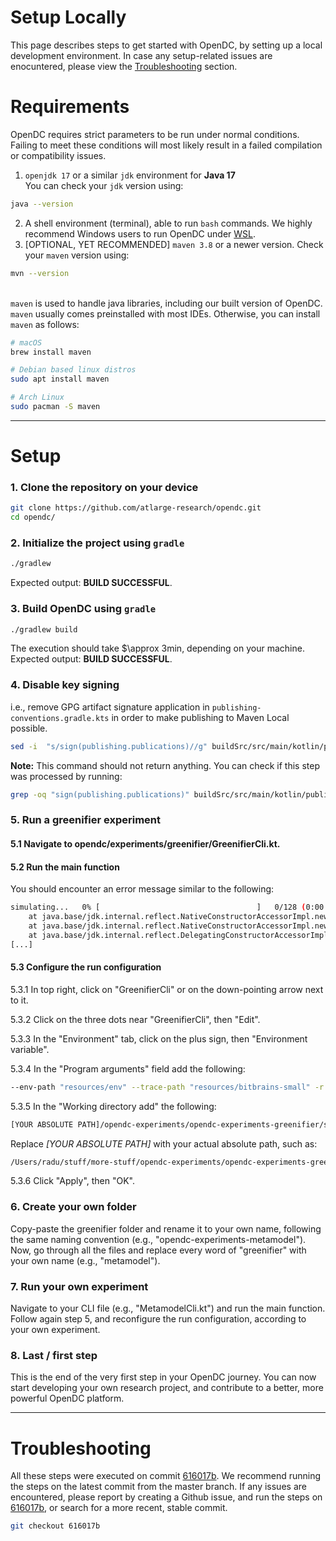 # Setup Locally

This page describes steps to get started with OpenDC, by setting up a local development environment. In case any setup-related
issues are enocuntered, please view the [Troubleshooting](#troubleshooting) section.

# Requirements
OpenDC requires strict parameters to be run under normal conditions.
Failing to meet these conditions will most likely result in a failed compilation or compatibility issues.

1. `openjdk 17` or a similar `jdk` environment for **Java 17**
   <br>You can check your `jdk` version using:
```bash
java --version
```
2. A shell environment (terminal), able to run `bash` commands. We highly recommend Windows users to run OpenDC under [WSL](https://learn.microsoft.com/en-us/windows/wsl/install).
3. [OPTIONAL, YET RECOMMENDED] `maven 3.8` or a newer version. Check your `maven` version using:
```bash
mvn --version
```
<br>`maven` is used to handle java libraries, including our built version of OpenDC. `maven` usually comes preinstalled with most IDEs. Otherwise, you can install `maven` as follows:
```bash
# macOS
brew install maven
```
```bash
# Debian based linux distros
sudo apt install maven
```
```bash
# Arch Linux
sudo pacman -S maven
```

<hr>


# Setup

### 1. Clone the repository on your device

```bash
git clone https://github.com/atlarge-research/opendc.git
cd opendc/
```

### 2. Initialize the project using `gradle`
``` bash
./gradlew
```
Expected output: **BUILD SUCCESSFUL**.

### 3. Build OpenDC using `gradle`

```bash
./gradlew build
```
The execution should take $\approx 3min, depending on your machine. Expected output: **BUILD SUCCESSFUL**.

### 4. Disable key signing
i.e., remove GPG artifact signature application in `publishing-conventions.gradle.kts` in order to make publishing to Maven Local possible.

```bash
sed -i  "s/sign(publishing.publications)//g" buildSrc/src/main/kotlin/publishing-conventions.gradle.kts
```

**Note:** This command should not return anything. You can check if this step was processed by running:

```bash
grep -oq "sign(publishing.publications)" buildSrc/src/main/kotlin/publishing-conventions.gradle.kts && echo "Failed" || echo "Successful"
```

### 5. Run a greenifier experiment
#### 5.1 Navigate to opendc/experiments/greenifier/GreenifierCli.kt. 
#### 5.2 Run the main function
You should encounter an error message similar to the following:
```bash
simulating...   0% [                                   ]   0/128 (0:00:00 / ?) Exception in thread "main" java.io.FileNotFoundException
	at java.base/jdk.internal.reflect.NativeConstructorAccessorImpl.newInstance0(Native Method)
	at java.base/jdk.internal.reflect.NativeConstructorAccessorImpl.newInstance(NativeConstructorAccessorImpl.java:77)
	at java.base/jdk.internal.reflect.DelegatingConstructorAccessorImpl.newInstance(DelegatingConstructorAccessorImpl.java:45)
[...]
```
#### 5.3 Configure the run configuration
5.3.1 In top right, click on "GreenifierCli" or on the down-pointing arrow next to it.

5.3.2 Click on the three dots near "GreenifierCli", then "Edit".

5.3.3 In the "Environment" tab, click on the plus sign, then "Environment variable".

5.3.4 In the "Program arguments" field add the following:
```bash
--env-path "resources/env" --trace-path "resources/bitbrains-small" -r 1 -p 1
```

5.3.5 In the "Working directory add" the following:
```bash
[YOUR ABSOLUTE PATH]/opendc-experiments/opendc-experiments-greenifier/src/main
```
Replace _[YOUR ABSOLUTE PATH]_ with your actual absolute path, such as:
```bash
/Users/radu/stuff/more-stuff/opendc-experiments/opendc-experiments-greenifier/src/main
```

5.3.6 Click "Apply", then "OK".

### 6. Create your own folder

Copy-paste the greenifier folder and rename it to your own name, following the same naming convention (e.g., "opendc-experiments-metamodel").
Now, go through all the files and replace every word of "greenifier" with your own name (e.g., "metamodel").

### 7. Run your own experiment
Navigate to your CLI file (e.g., "MetamodelCli.kt") and run the main function. Follow again step 5, and reconfigure the run configuration,
according to your own experiment.

### 8. Last / first step
This is the end of the very first step in your OpenDC journey. You can now start developing your own research project,
and contribute to a better, more powerful OpenDC platform.


<hr>

# Troubleshooting
All these steps were executed on commit [616017b](https://github.com/atlarge-research/opendc/tree/616017ba78a0882fe38b9b171b2b0f68e593cd8d).
We recommend running the steps on the latest commit from the master branch. If any issues are encountered, please report by creating a Github issue,
and run the steps on [616017b](https://github.com/atlarge-research/opendc/tree/616017ba78a0882fe38b9b171b2b0f68e593cd8d), or search for a more recent,
stable commit.

```bash 
git checkout 616017b
```

